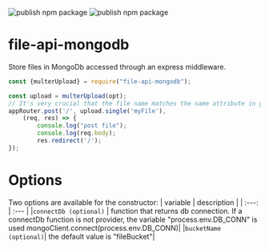 ![publish npm package](https://github.com/vladi03/file-api-mongodb/workflows/publish%20npm%20package/badge.svg)
![publish npm package](https://github.com/vladi03/file-api-mongodb/workflows/unit-test/badge.svg)

# file-api-mongodb
Store files in MongoDb accessed through an express middleware.

```javascript
const {multerUpload} = require("file-api-mongodb");

const upload = multerUpload(opt);
// It's very crucial that the file name matches the name attribute in your html
appRouter.post('/', upload.single('myFile'),
    (req, res) => {
        console.log("post file");
        console.log(req.body);
        res.redirect('/');
});
```

# Options
Two options are available for the constructor:
| variable | description |
| :---: | :--- |
|`connectDb (optional)` | function that returns db connection.  If a connectDb function is not provider, the variable "process.env.DB_CONN" is used mongoClient.connect(process.env.DB_CONN)|
|`bucketName (optional)`| the default value is "fileBucket"|